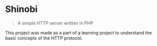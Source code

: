 # Shinobi

> A simple HTTP server written in PHP

This project was made as a part of a learning project to understand the basic concepts of the HTTP protocol.
